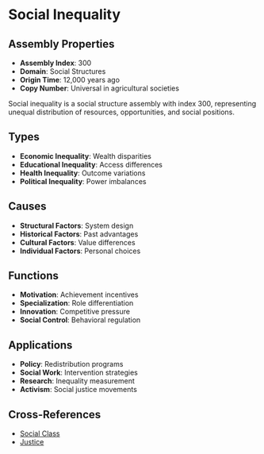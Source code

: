 # Social Inequality

## Assembly Properties
- **Assembly Index**: 300
- **Domain**: Social Structures
- **Origin Time**: 12,000 years ago
- **Copy Number**: Universal in agricultural societies

Social inequality is a social structure assembly with index 300, representing unequal distribution of resources, opportunities, and social positions.

## Types
- **Economic Inequality**: Wealth disparities
- **Educational Inequality**: Access differences
- **Health Inequality**: Outcome variations
- **Political Inequality**: Power imbalances

## Causes
- **Structural Factors**: System design
- **Historical Factors**: Past advantages
- **Cultural Factors**: Value differences
- **Individual Factors**: Personal choices

## Functions
- **Motivation**: Achievement incentives
- **Specialization**: Role differentiation
- **Innovation**: Competitive pressure
- **Social Control**: Behavioral regulation

## Applications
- **Policy**: Redistribution programs
- **Social Work**: Intervention strategies
- **Research**: Inequality measurement
- **Activism**: Social justice movements

## Cross-References
- [Social Class](/domains/cognitive/social_structures/social_class.md)
- [Justice](/domains/cognitive/governance/justice.md)